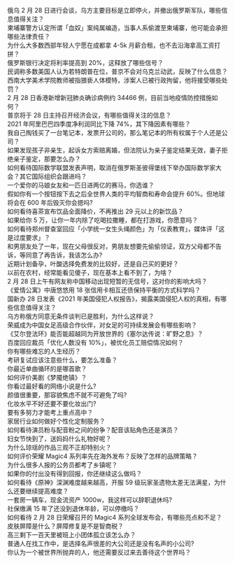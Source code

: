 俄乌 2 月 28 日进行会谈，乌方主要目标是立即停火，并撤出俄罗斯军队，哪些信息值得关注？  
柬埔寨警方认定所谓「血奴」案纯属编造，当事人系偷渡至柬埔寨，他可能会承担哪些法律责任？  
为什么大多数西部年轻人宁愿在成都拿 4-5k 月薪合租，也不去沿海拿高工资打拼？  
俄罗斯银行决定将利率提高到 20%，这释放了哪些信号？  
民调称多数美国人认为若特朗普在位，普京不会对乌克兰动武，反映了什么信息？  
西南大学美术学院教师被指猥亵人体模特，涉案人已被行政拘留，他将接受哪些处罚？  
2 月 28 日香港新增新冠肺炎确诊病例约 34466 例，目前当地疫情防控措施如何？  
普京将于 28 日主持召开经济会议，有哪些值得关注的信息？  
2021 年阿里巴巴四季度净利润同比下降 74%，其下降因素有哪些？  
我自己掏钱买了一台笔记本，发票开公司的，那么笔记本的所有权属于个人还是公司？  
如果发现孩子非亲生，起诉女方索赔离婚，但法院认为亲子鉴定结果无效，妻子拒绝亲子鉴定，那要怎么办？  
如何看待国际数学联盟发表声明，取消在俄罗斯圣彼得堡线下举办国际数学家大会？其它国际组织会跟进吗？  
一个爱你的马娘女友和一匹日进两亿的赛马，你选谁？  
假如你有一个按钮按下去之后全世界人类的平均智商和寿命会提升 60%。但地球将会在 600 年后毁灭你会摁吗?  
如何看待喜茶宣布饮品全面降价，不再推出 29 元以上的新饮品？  
如果给你 5 万，让你一年内除了吃喝拉撒睡，都在打游戏，你愿意吗？  
如何看待郑州督查室回应「小学统一女生头绳颜色」为「仪表教育」，媒体评「这是过度要求」？  
和男朋友处了一年，现在父母很反对，男朋友想要先偷偷领证，双方父母都不告诉，等同意了再告诉，我该怎么办?  
近期计划备孕，叶酸选择免费发的比较好，还是自己买的更好？  
以前在农村，经常能看见傻子，现在基本上看不到了，为啥？  
2 月 28 日上午有网友称中国移动出现短暂的无信号，这对你的影响大吗？  
《爱情公寓》中唐悠悠用 18 张信用卡相互还债保持平衡的方式科学吗？  
国新办 28 日发表《2021 年美国侵犯人权报告》，揭露美国侵犯人权的真相，有哪些信息值得关注？  
乌方称俄方同意无条件谈判已是胜利，为什么这样说？  
荣威成为中国女足高级合作伙伴，对女足的可持续发展会有哪些影响？  
《艾尔登法环》能否能超越同为开放世界的《塞尔达传说：旷野之息》？  
百度回应裁员「优化人数没有 10%」，被优化员工赔偿情况如何？  
你有哪些难忘的人生经历？  
考研复试应该注意些什么，要怎么准备？  
你最近单曲循环的是哪首歌？  
如何评价美剧《梦魇绝镇》？  
你看过最好看的网络小说是什么?  
颜值很重要，那容貌焦虑不就不可避免了吗?  
化妆水平不好还要不要化妆出门?  
要有多努力才能考上重点高中？  
家居行业如何做好个性化定制服务？  
如何看待演员粉与配音粉之间的纷争？配音该贴角色还是演员？  
妇女节快到了，送妈妈什么礼物好呢？  
为什么琼瑶的作品三观不正却特别火？  
如何评价荣耀 Magic4 系列率先在海外发布？反映了怎样的品牌策略？  
为什么很多人报的公务员都考了乡镇呢？  
如果你的付出没有得到回报，你还继续这么做吗？  
如何看待《原神》深渊难度越来越高，开服 59 级玩家圣遗物太差无法满星，为什么还要继续提高难度？  
一套房一辆车，现金流资产 1000w，我这样可以辞职退休吗?  
社保缴满 15 年了还没到退休年龄，可以停缴吗？  
如何看待 2 月 28 日荣耀召开的 Magic4 系列全球发布会，有哪些亮点和不足？  
皮肤屏障是什么？屏障修复是不是智商税？  
高三剩下一百天里被班上小团体孤立该怎么办？  
普通人在找工作中，是选择名声很差的大公司还是没有名声的小公司?  
你认为一个被世界所抛弃的人，他还需要反过来去善待这个世界吗？  
